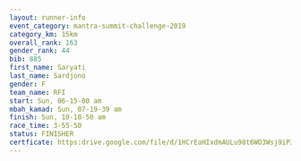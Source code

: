 ```yaml
---
layout: runner-info 
event_category: mantra-summit-challenge-2019 
category_km: 15km 
overall_rank: 163
gender_rank: 44
bib: 885
first_name: Saryati
last_name: Sardjono
gender: F
team_name: RFI
start: Sun, 06-15-00 am
mbah_kamad: Sun, 07-19-39 am
finish: Sun, 10-10-50 am
race_time: 3-55-50
status: FINISHER
certficate: https:drive.google.com/file/d/1HCrEaHIxdmAULu98t6WO3Wsj9iP3o9zK/view?usp=sharing
---
```

